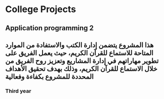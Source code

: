 # College Projects





## Application programming 2 


## هذا المشروع يتضمن إدارة الكتب والاستفادة من الموارد المتاحة للاستماع للقرآن الكريم، حيث يعمل الفريق على تطوير مهاراتهم في إدارة المشاريع وتعزيز روح الفريق من خلال الاستماع للقرآن الكريم، وذلك بهدف تحقيق الأهداف المحددة للمشروع بكفاءة وفعالية


### Third year
